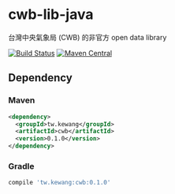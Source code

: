 # cwb-lib-java

台灣中央氣象局 (CWB) 的非官方 open data library

[![Build Status](https://travis-ci.org/kewang/cwb-lib-java.svg?branch=master)](https://travis-ci.org/kewang/cwb-lib-java) [![Maven Central](https://maven-badges.herokuapp.com/maven-central/tw.kewang/cwb/badge.svg)](https://maven-badges.herokuapp.com/maven-central/tw.kewang/cwb)

## Dependency

### Maven

```xml
<dependency>
  <groupId>tw.kewang</groupId>
  <artifactId>cwb</artifactId>
  <version>0.1.0</version>
</dependency>
```

### Gradle

```groovy
compile 'tw.kewang:cwb:0.1.0'
```
